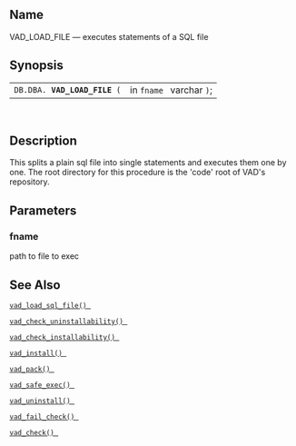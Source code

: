 <div id="fn_vad_load_file" class="refentry">

<div class="titlepage">

</div>

<div class="refnamediv">

## Name

VAD_LOAD_FILE — executes statements of a SQL file

</div>

<div class="refsynopsisdiv">

## Synopsis

<div id="fsyn_vad_load_file" class="funcsynopsis">

|                                   |                          |
|-----------------------------------|--------------------------|
| `DB.DBA. `**`VAD_LOAD_FILE`**` (` | in `fname ` varchar `)`; |

<div class="funcprototype-spacer">

 

</div>

</div>

</div>

<div id="desc_56" class="refsect1">

## Description

This splits a plain sql file into single statements and executes them
one by one. The root directory for this procedure is the 'code' root of
VAD's repository.

</div>

<div id="params_22" class="refsect1">

## Parameters

<div id="id117690" class="refsect2">

### fname

path to file to exec

</div>

</div>

<div id="seealso_28" class="refsect1">

## See Also

<a href="fn_vad_load_sql_file.html" class="link"
title="VAD_LOAD_SQL_FILE"><code
class="function">vad_load_sql_file() </code></a>

<a href="fn_vad_check_uninstallability.html" class="link"
title="VAD_CHECK_UNINSTALLABILITY"><code
class="function">vad_check_uninstallability() </code></a>

<a href="fn_vad_check_installability.html" class="link"
title="VAD_CHECK_INSTALLABILITY"><code
class="function">vad_check_installability() </code></a>

<a href="fn_vad_install.html" class="link" title="VAD_INSTALL"><code
class="function">vad_install() </code></a>

<a href="fn_vad_pack.html" class="link" title="VAD_PACK"><code
class="function">vad_pack() </code></a>

<a href="fn_vad_safe_exec.html" class="link" title="VAD_SAFE_EXEC"><code
class="function">vad_safe_exec() </code></a>

<a href="fn_vad_uninstall.html" class="link" title="VAD_UNINSTALL"><code
class="function">vad_uninstall() </code></a>

<a href="fn_vad_fail_check.html" class="link"
title="VAD_FAIL_CHECK"><code
class="function">vad_fail_check() </code></a>

<a href="fn_vad_check.html" class="link" title="VAD_CHECK"><code
class="function">vad_check() </code></a>

</div>

</div>
